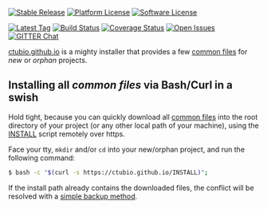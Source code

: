 [![Stable Release](https://img.shields.io/github/release/ctubio/ctubio.github.io.svg?label=stable%20release)](https://github.com/ctubio/ctubio.github.io/releases/latest)
[![Platform License](https://img.shields.io/badge/platform-unix--like-lightgray.svg)](https://www.gnu.org/)
[![Software License](http://static.porncode.org/license/LICENSE-MIT.svg)](LICENSE)

[![Latest Tag](https://img.shields.io/github/tag/ctubio/ctubio.github.io.svg?label=latest%20tag)](https://github.com/ctubio/ctubio.github.io/tags)
[![Build Status](https://img.shields.io/travis/ctubio/ctubio.github.io/master.svg)](https://travis-ci.org/ctubio/ctubio.github.io)
[![Coverage Status](https://img.shields.io/coveralls/ctubio/ctubio.github.io/master.svg)](https://coveralls.io/r/ctubio/ctubio.github.io?branch=master)
[![Open Issues](https://img.shields.io/github/issues/ctubio/ctubio.github.io.svg)](https://github.com/ctubio/ctubio.github.io/issues)
[![GITTER Chat](https://img.shields.io/badge/gitter-join%20chat-1dce73.svg)](https://gitter.im/ctubio/ctubio.github.io)

[ctubio.github.io](https://ctubio.github.io) is a mighty installer
that provides a few [common files](src) for *new* or *orphan* projects.

## Installing all *common files* via Bash/Curl in a swish

Hold tight, because you can quickly download all [common files](src)
into the root directory of your project (or any other local path of your
machine), using the [INSTALL](INSTALL) script remotely over https.

Face your tty, `mkdir` and/or `cd` into your new/orphan project,
and run the following command:

``` bash
$ bash -c "$(curl -s https://ctubio.github.io/INSTALL)";
```

If the install path already contains the downloaded files,
the conflict will be resolved with a
[simple backup method](http://www.gnu.org/software/tar/manual/tar.html#SEC90).
